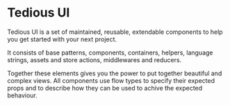 # Tedious UI

Tedious UI is a set of maintained, reusable, extendable components to help you get started with your next project.

It consists of base patterns, components, containers, helpers, language strings, assets and store actions, middlewares and reducers.

Together these elements gives you the power to put together beautiful and complex views. All components use flow types to specify their expected props and to describe how they can be used to achive the expected behaviour.
